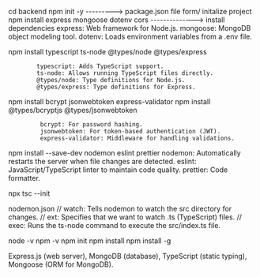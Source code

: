 cd backend
npm init -y    ---------> package.json file form/ initalize project
npm install express mongoose dotenv cors --------------> install dependencies
                express: Web framework for Node.js.
                mongoose: MongoDB object modeling tool.
                dotenv: Loads environment variables from a .env file.

npm install typescript ts-node @types/node @types/express

            typescript: Adds TypeScript support.
            ts-node: Allows running TypeScript files directly.
            @types/node: Type definitions for Node.js.
            @types/express: Type definitions for Express.    

npm install bcrypt jsonwebtoken express-validator
npm install @types/bcryptjs @types/jsonwebtoken

             bcrypt: For password hashing.
             jsonwebtoken: For token-based authentication (JWT).
             express-validator: Middleware for handling validations.


npm install --save-dev nodemon eslint prettier
              nodemon: Automatically restarts the server when file changes are detected.
              eslint: JavaScript/TypeScript linter to maintain code quality.
              prettier: Code formatter.

npx tsc --init

nodemon.json
// watch: Tells nodemon to watch the src directory for changes.
// ext: Specifies that we want to watch .ts (TypeScript) files.
// exec: Runs the ts-node command to execute the src/index.ts file.

node -v
npm -v
npm init
npm install <package name>
npm install -g <package-name>



Express.js (web server),
MongoDB (database),
TypeScript (static typing),
Mongoose (ORM for MongoDB).